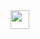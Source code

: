 <img src="https://i.pinimg.com/originals/fc/6a/37/fc6a37ba6a0ed3fc6f7226c76f26ca56.png" width="30" height="30">
